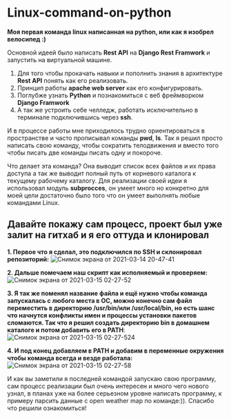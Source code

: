 # Linux-command-on-python
 **Моя первая команда linux написанная на python, или как я изобрел велосипед :)**

 Основной идеей было написать **Rest API** на **Django Rest Framwork** и запустить на виртуальной машине. 
1. Для того чтобы прокачать навыки и пополнить знания в архитектуре **Rest API** понять как его реализовать. 
2. Принцип работы **apache web server** как его конфигурировать. 
3. Поглубже узнать **Python** и познакомиться с веб фреймворком **Django Framwork** 
4. А так же устроить себе челледж, работать исключительно в терминале подключившись через **ssh**.

И в процессе работы мне приходилось трудно ориентироваться в пространстве и часто прописывал команды **pwd**, **ls**. Так я решил просто написать свою команду, чтобы сократить телодвижения и вместо того чтобы писать две команды писать одну и покороче.

Что делает эта команда? Она выводит список всех файлов и их права доступа а так же выводит полный путь от корневого каталога к текущему рабочему каталогу.
Для реализации своей идеи я использовал модуль **subprocces**, он умеет много но конкретно для моей цели достаточно было того что он умеет выполнять любые командами Linux.

## Давайте покажу сам процесс, проект был уже залит на гитхаб и я его оттуда и клонировал

**1. Первое что я сделал, это подключился по SSH и склонировал репозиторий:**
![Снимок экрана от 2021-03-14 20-47-41](https://user-images.githubusercontent.com/67442103/111090423-b79f3e80-8540-11eb-9386-e42885e42f09.png)

**2. Дальше помечаем наш скрипт как исполняемый и проверяем:**
![Снимок экрана от 2021-03-15 02-27-52](https://user-images.githubusercontent.com/67442103/111090715-bcb0bd80-8541-11eb-8ba3-14dae58d0ebb.png)

**3. Я так же поменял название файла и ещё нужно чтобы команда запускалась с любого места в ОС, можно конечно сам файл переместить в директорию /usr/bin/или /usr/local/bin, но есть шанс что начнутся конфликты имен и процессы установки пакетов сломаются. Так что я решил создать директорию bin  в домашнем каталоге и потом добавить его в PATH**:
![Снимок экрана от 2021-03-15 02-27-524](https://user-images.githubusercontent.com/67442103/111090927-66904a00-8542-11eb-87e9-df9ab8cd73f3.png)

**4. И под конец добавляем в PATH и добавим в переменные окружения чтобы команда всегда и везде работала:**
![Снимок экрана от 2021-03-15 02-27-58](https://user-images.githubusercontent.com/67442103/111090876-35177e80-8542-11eb-877e-a4437ba8c06e.png)

И как вы заметили я последней командой запускаю свою программу, сам процесс реализации был очень интересен и много чего нового узнал, в планах уже на более серьезном уровне написать программу, к примеру парсить данные с open weather map по команде:)). Спасибо что решили ознакомиться!
